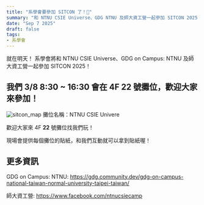 ```yaml
---
title: "系學會要參加 SITCON 了！🎉"
summary: "和 NTNU CSIE Universe、GDG NTNU 及師大資工營一起參加 SITCON 2025！"
date: "Sep 7 2025"
draft: false
tags:
- 系學會
---
```


就在明天！
系學會將和 NTNU CSIE Universe、GDG on Campus: NTNU 及師大資工營一起參加 SITCON 2025！
## 我們 3/8 8:30 ~ 16:30 會在 4F **22** 號攤位，歡迎大家來參加！
![sitcon_map](https://sitcon.org/2025/_next/static/media/4F.87b63ccd.svg)
攤位名稱：NTNU CSIE Univere

歡迎大家來 4F **22** 號攤位找我們玩！

現場會提供每個攤位的貼紙，和我們互動就可以拿到貼紙喔！

## 更多資訊
GDG on Campus: NTNU: https://gdg.community.dev/gdg-on-campus-national-taiwan-normal-university-taipei-taiwan/

師大資工營: https://www.facebook.com/ntnucsiecamp